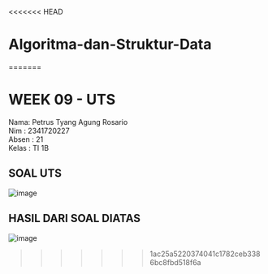 <<<<<<< HEAD
# Algoritma-dan-Struktur-Data
=======
# WEEK 09 - UTS
Nama: Petrus Tyang Agung Rosario<br>
Nim : 2341720227 <br>
Absen : 21<br>
Kelas : TI 1B

## SOAL UTS 

![image](https://github.com/petrusthelastking/Algoritma-dan-Struktur-data/assets/143620112/beb6e061-2545-4b08-ab8d-1a3c1e87b366)

## HASIL DARI SOAL DIATAS

![image](https://github.com/petrusthelastking/Algoritma-dan-Struktur-data/assets/143620112/71b16557-40ae-44b3-b9c4-305e20f913a4)
>>>>>>> 1ac25a5220374041c1782ceb3386bc8fbd518f6a
